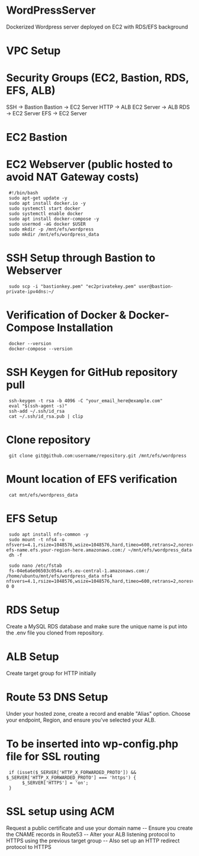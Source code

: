 # WordPressServer
Dockerized Wordpress server deployed on EC2 with RDS/EFS background

# VPC Setup
# Security Groups (EC2, Bastion, RDS, EFS, ALB)
SSH -> Bastion
Bastion -> EC2 Server
HTTP -> ALB
EC2 Server -> ALB
RDS -> EC2 Server
EFS -> EC2 Server

# EC2 Bastion 
# EC2 Webserver (public hosted to avoid NAT Gateway costs)
     #!/bin/bash
     sudo apt-get update -y
     sudo apt install docker.io -y
     sudo systemctl start docker
     sudo systemctl enable docker
     sudo apt install docker-compose -y
     sudo usermod -aG docker $USER
     sudo mkdir -p /mnt/efs/wordpress
     sudo mkdir /mnt/efs/wordpress_data
     
# SSH Setup through Bastion to Webserver
     sudo scp -i "bastionkey.pem" "ec2privatekey.pem" user@bastion-private-ipv4dns:~/
# Verification of Docker & Docker-Compose Installation
     docker --version
     docker-compose --version
# SSH Keygen for GitHub repository pull
     ssh-keygen -t rsa -b 4096 -C "your_email_here@example.com"
     eval "$(ssh-agent -s)"
     ssh-add ~/.ssh/id_rsa
     cat ~/.ssh/id_rsa.pub | clip
     
# Clone repository
     git clone git@github.com:username/repository.git /mnt/efs/wordpress

# Mount location of EFS verification
     cat mnt/efs/wordpress_data
     
# EFS Setup
     sudo apt install nfs-common -y
     sudo mount -t nfs4 -o nfsvers=4.1,rsize=1048576,wsize=1048576,hard,timeo=600,retrans=2,noresvport efs-name.efs.your-region-here.amazonaws.com:/ ~/mnt/efs/wordpress_data
     dh -f

     sudo nano /etc/fstab
     fs-04e6a6e06503c054a.efs.eu-central-1.amazonaws.com:/ /home/ubuntu/mnt/efs/wordpress_data nfs4 nfsvers=4.1,rsize=1048576,wsize=1048576,hard,timeo=600,retrans=2,noresvport,_netdev 0 0
     
# RDS Setup
Create a MySQL RDS database and make sure the unique name is put into the .env file you cloned from repository.
# ALB Setup
Create target group for HTTP initially
# Route 53 DNS Setup 
Under your hosted zone, create a record and enable "Alias" option. Choose your endpoint, Region, and ensure you've selected your ALB.

# To be inserted into wp-config.php file for SSL routing
     if (isset($_SERVER['HTTP_X_FORWARDED_PROTO']) && $_SERVER['HTTP_X_FORWARDED_PROTO'] === 'https') {
          $_SERVER['HTTPS'] = 'on';
     }

# SSL setup using ACM
Request a public certificate and use your domain name -- Ensure you create the CNAME records in Route53 -- Alter your ALB listening protocol to HTTPS using the previous target group -- Also set up an HTTP redirect protocol to HTTPS
